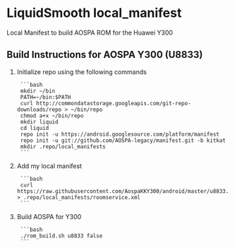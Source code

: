 LiquidSmooth local_manifest
================

Local Manifest to build AOSPA ROM for the Huawei Y300

Build Instructions for AOSPA Y300 (U8833)
-----------------------------------------------------------------------------

1. Initialize repo using the following commands

        ```bash
        mkdir ~/bin
        PATH=~/bin:$PATH
        curl http://commondatastorage.googleapis.com/git-repo-downloads/repo > ~/bin/repo
        chmod a+x ~/bin/repo
        mkdir liquid
        cd liquid
        repo init -u https://android.googlesource.com/platform/manifest
        repo init -u git://github.com/AOSPA-legacy/manifest.git -b kitkat
        mkdir .repo/local_manifests
        ```

2. Add my local manifest

        ```bash
        curl https://raw.githubusercontent.com/AospaKKY300/android/master/u8833.xml > .repo/local_manifests/roomservice.xml
        ```

3. Build AOSPA for Y300

        ```bash
        ./rom_build.sh u8833 false
        ```
